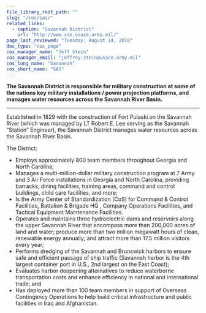 ```yaml
---
file_library_root_path: ""
slug: "/cos/sas/"
related_links:
  - caption: "Savannah District"
    url: "http://www.sas.usace.army.mil/"
page_last_reviewed: "Tuesday, August 14, 2018"
doc_type: "cos_page"
cos_manager_name: "Jeff Stein"
cos_manager_email: "jeffrey.stein@usace.army.mil"
cos_long_name: "Savannah"
cos_short_name: "SAS"
---
```


**The Savannah District is responsible for military construction at some of the nations key military installations / power projection platforms, and manages water resources across the Savannah River Basin.**

---

Established in 1829 with the construction of Fort Pulaski on the Savannah River (which was managed by LT Robert E. Lee serving as the Savannah “Station” Engineer), the Savannah District manages water resources across the Savannah River Basin.

The District:

- Employs approximately 800 team members throughout Georgia and North Carolina;
- Manages a multi-million-dollar military construction program at 7 Army and 3 Air Force installations in Georgia and North Carolina, providing barracks, dining facilities, training areas, command and control buildings, child care facilities, and more;
- Is the Army Center of Standardization (CoS) for Command & Control Facilities, Battalion & Brigade HQ , Company Operations Facilities, and Tactical Equipment Maintenance Facilities.
- Operates and maintains three hydroelectric dams and reservoirs along the upper Savannah River that encompass more than 200,000 acres of land and water; produce more than two million megawatt hours of clean, renewable energy annually; and attract more than 17.5 million visitors every year;
- Performs dredging of the Savannah and Brunswick harbors to ensure safe and efficient passage of ship traffic (Savannah harbor is the 4th largest container port in U.S., 2nd largest on the East Coast);
- Evaluates harbor deepening alternatives to reduce waterborne transportation costs and enhance efficiency in national and international trade; and
- Has deployed more than 100 team members in support of Overseas Contingency Operations to help build critical infrastructure and public facilities in Iraq and Afghanistan.

